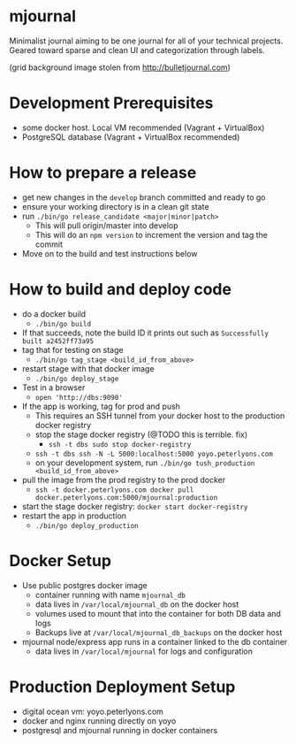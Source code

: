 # mjournal

Minimalist journal aiming to be one journal for all of your technical projects. Geared toward sparse and clean UI and categorization through labels.

(grid background image stolen from http://bulletjournal.com)

# Development Prerequisites

- some docker host. Local VM recommended (Vagrant + VirtualBox)
- PostgreSQL database (Vagrant + VirtualBox recommended)

# How to prepare a release

- get new changes in the `develop` branch committed and ready to go
- ensure your working directory is in a clean git state
- run `./bin/go release_candidate <major|minor|patch>`
  - This will pull origin/master into develop
  - This will do an `npm version` to increment the version and tag the commit
- Move on to the build and test instructions below

# How to build and deploy code

- do a docker build
  - `./bin/go build`
- If that succeeds, note the build ID it prints out such as `Successfully built a2452ff73a95`
- tag that for testing on stage
  - `./bin/go tag_stage <build_id_from_above>`
- restart stage with that docker image
  - `./bin/go deploy_stage`
- Test in a browser
  - `open 'http://dbs:9090'`
- If the app is working, tag for prod and push
  - This requires an SSH tunnel from your docker host to the production docker registry
  - stop the stage docker registry (@TODO this is terrible. fix)
    - `ssh -t dbs sudo stop docker-registry`
  - `ssh -t dbs ssh -N -L 5000:localhost:5000 yoyo.peterlyons.com`
  - on your development system, run `./bin/go tush_production <build_id_from_above>`
- pull the image from the prod registry to the prod docker
  - `ssh -t docker.peterlyons.com docker pull docker.peterlyons.com:5000/mjournal:production`
- start the stage docker registry: `docker start docker-registry`
- restart the app in production
  - `./bin/go deploy_production`

# Docker Setup

- Use public postgres docker image
  - container running with name `mjournal_db`
  - data lives in `/var/local/mjournal_db` on the docker host
  - volumes used to mount that into the container for both DB data and logs
  - Backups live at `/var/local/mjournal_db_backups` on the docker host
- mjournal node/express app runs in a container linked to the db container
  - data lives in `/var/local/mjournal` for logs and configuration

# Production Deployment Setup

- digital ocean vm: yoyo.peterlyons.com
- docker and nginx running directly on yoyo
- postgresql and mjournal running in docker containers
